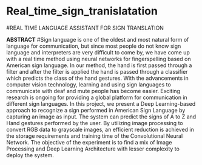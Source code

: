 # Real_time_sign_tranislatation
#REAL TIME LANGUAGE ASSISTANT FOR SIGN TRANSLATION

****ABSTRACT****
#Sign language is one of the oldest
and most natural form of language
for communication, but since most
people do not know sign language
and interpreters are very difficult to
come by, we have come up with a
real time method using neural
networks for fingerspelling based
on American sign language. In our
method, the hand is first passed
through a filter and after the filter is
applied the hand is passed through a
classifier which predicts the class of
the hand gestures.
With the advancements in computer
vision technology, learning and
using sign languages to
communicate with deaf and mute
people has become easier. Exciting
research is ongoing for providing a
global platform for communication
in different sign languages. In this
project, we present a Deep
Learning-based approach to
recognize a sign performed in
American Sign Language by
capturing an image as input. The
system can predict the signs of A to
Z and Hand gestures performed by
the user. By utilizing image
processing to convert RGB data to
grayscale images, an efficient
reduction is achieved in the storage
requirements and training time of
the Convolutional Neural Network.
The objective of the experiment is
to find a mix of Image Processing
and Deep Learning Architecture
with lesser complexity to deploy the
system.
